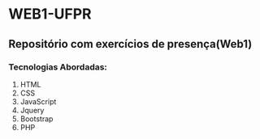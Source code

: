 <h1>WEB1-UFPR</h1>
<h2>Repositório com exercícios de presença(Web1)</h2>
<h3>Tecnologias Abordadas:</h3>
<ol>
<li>HTML</li>
<li>CSS</li>
<li>JavaScript</li>
<li>Jquery</li>
<li>Bootstrap</li>
<li>PHP</li>
</ol>
